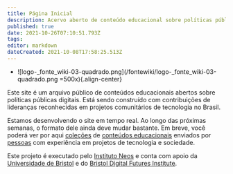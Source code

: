 ```yaml
---
title: Página Inicial
description: Acervo aberto de conteúdo educacional sobre políticas públicas de tecnologia e sociedade.
published: true
date: 2021-10-26T07:10:51.793Z
tags: 
editor: markdown
dateCreated: 2021-10-08T17:58:25.513Z
---
```


- ![logo-_fonte_wiki-03-quadrado.png](/fontewiki/logo-_fonte_wiki-03-quadrado.png =500x){.align-center}

Este site é um arquivo público de conteúdos educacionais abertos sobre políticas públicas digitais. Está sendo construído com contribuições de lideranças reconhecidas em projetos comunitários de tecnologia no Brasil.

Estamos desenvolvendo o site em tempo real. Ao longo das próximas semanas, o formato dele ainda deve mudar bastante. Em breve, você poderá ver por aqui [coleções](/listas) de [conteúdos educacionais](/recursos) enviados por [pessoas](/pessoas) com experiẽncia em projetos de tecnologia e sociedade.

Este projeto é executado pelo [Instituto Neos](https://coletivoneos.org/) e conta com apoio da [Universidade de Bristol](https://bristol.ac.uk/) e do [Bristol Digital Futures Institute](https://www.bristol.ac.uk/bristol-digital-futures-institute/).
